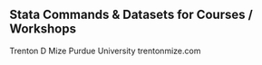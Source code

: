 ## Stata Commands & Datasets for Courses / Workshops

Trenton D Mize
Purdue University
trentonmize.com
